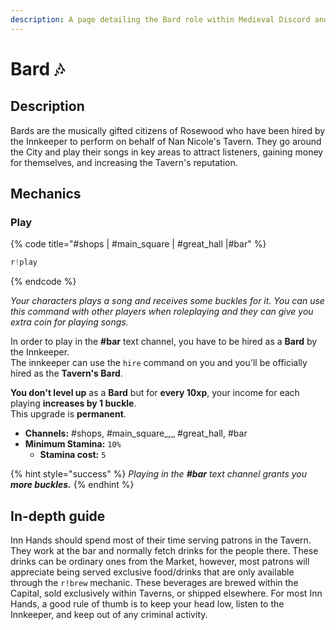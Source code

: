 ```yaml
---
description: A page detailing the Bard role within Medieval Discord and their play command.
---
```


# Bard 🎶

## Description

Bards are the musically gifted citizens of Rosewood who have been hired by the Innkeeper to perform on behalf of Nan Nicole's Tavern. They go around the City and play their songs in key areas to attract listeners, gaining money for themselves, and increasing the Tavern's reputation.

## Mechanics

### Play

{% code title="\#shops \| \#main\_square \| \#great\_hall \|\#bar" %}
```javascript
r!play
```
{% endcode %}

_Your characters plays a song and receives some buckles for it. You can use this command with other players when roleplaying and they can give you extra coin for playing songs._

In order to play in the **\#bar** text channel, you have to be hired as a **Bard** by the Innkeeper.   
The innkeeper can use the `hire` command on you and you'll be officially hired as the **Tavern's Bard**.   
  
**You don't level up** as a **Bard** but for **every 10xp**, your income for each playing **increases by 1 buckle**.  
This upgrade is **permanent**.

* **Channels:** \#shops, \#main\_square_,_ \#great\_hall, \#bar
* **Minimum Stamina:** `10%`
  * **Stamina cost:** `5`

{% hint style="success" %}
_Playing in the **\#bar** text channel grants you **more buckles.**_ 
{% endhint %}

## In-depth guide

Inn Hands should spend most of their time serving patrons in the Tavern. They work at the bar and normally fetch drinks for the people there. These drinks can be ordinary ones from the Market, however, most patrons will appreciate being served exclusive food/drinks that are only available through the `r!brew` mechanic. These beverages are brewed within the Capital, sold exclusively within Taverns, or shipped elsewhere. For most Inn Hands, a good rule of thumb is to keep your head low, listen to the Innkeeper, and keep out of any criminal activity.



